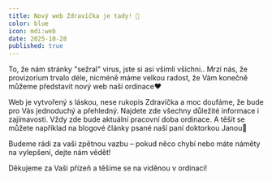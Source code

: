 ```yaml
---
title: Nový web Zdravíčka je tady! 🎉
color: blue
icon: mdi:web
date: 2025-10-28
published: true
---
```

To, že nám stránky "sežral" virus, jste si asi všimli všichni.. Mrzí nás, že provizorium trvalo déle, nicméně máme velkou radost, že Vám konečně můžeme představit nový web naší ordinace❤️ 

Web je vytvořený s láskou, nese rukopis Zdravíčka a moc doufáme, že bude pro Vás jednoduchý a přehledný. Najdete zde všechny důležité informace i zajímavosti. Vždy zde bude aktuální pracovní doba ordinace. A těšit se můžete například na blogové články psané naší paní doktorkou Janou🥰

Budeme rádi za vaši zpětnou vazbu – pokud něco chybí nebo máte náměty na vylepšení, dejte nám vědět!

Děkujeme za Vaši přízeň a těšíme se na viděnou v ordinaci!
